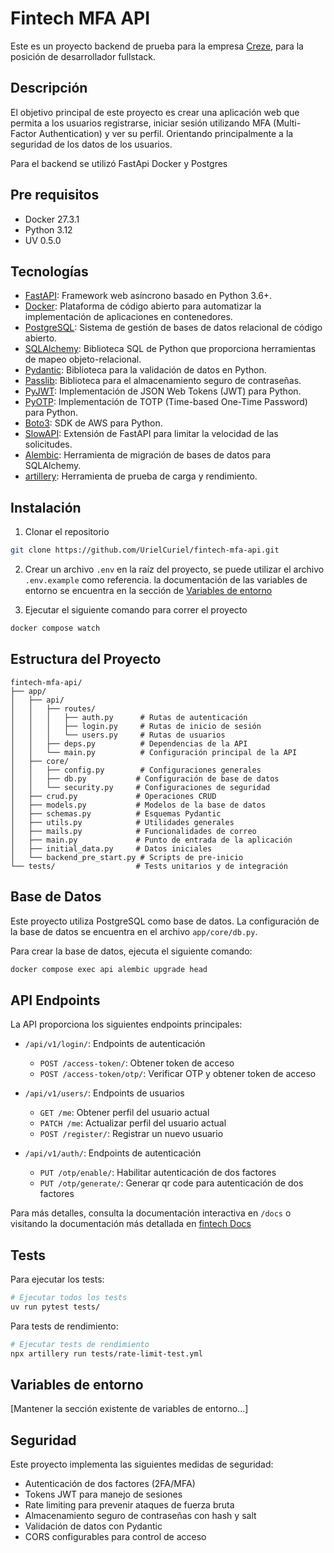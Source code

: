 # Fintech MFA API

Este es un proyecto backend de prueba para la empresa [Creze](https://creze.com/), para la posición de desarrollador fullstack.

## Descripción

El objetivo principal de este proyecto es crear una aplicación web que permita a los usuarios registrarse, iniciar sesión utilizando MFA (Multi-Factor Authentication) y ver su perfil. Orientando principalmente a la seguridad de los datos de los usuarios.

Para el backend se utilizó FastApi Docker y Postgres

## Pre requisitos

- Docker 27.3.1
- Python 3.12
- UV 0.5.0

## Tecnologías

- [FastAPI](https://fastapi.tiangolo.com/): Framework web asíncrono basado en Python 3.6+.
- [Docker](https://www.docker.com/): Plataforma de código abierto para automatizar la implementación de aplicaciones en contenedores.
- [PostgreSQL](https://www.postgresql.org/): Sistema de gestión de bases de datos relacional de código abierto.
- [SQLAlchemy](https://www.sqlalchemy.org/): Biblioteca SQL de Python que proporciona herramientas de mapeo objeto-relacional.
- [Pydantic](https://pydantic-docs.helpmanual.io/): Biblioteca para la validación de datos en Python.
- [Passlib](https://passlib.readthedocs.io/en/stable/): Biblioteca para el almacenamiento seguro de contraseñas.
- [PyJWT](https://pyjwt.readthedocs.io/en/stable/): Implementación de JSON Web Tokens (JWT) para Python.
- [PyOTP](https://pyotp.readthedocs.io/en/latest/): Implementación de TOTP (Time-based One-Time Password) para Python.
- [Boto3](https://boto3.amazonaws.com/v1/documentation/api/latest/index.html): SDK de AWS para Python.
- [SlowAPI](https://slowapi.tiangolo.com/): Extensión de FastAPI para limitar la velocidad de las solicitudes.
- [Alembic](https://alembic.sqlalchemy.org/en/latest/): Herramienta de migración de bases de datos para SQLAlchemy.
- [artillery](https://artillery.io/): Herramienta de prueba de carga y rendimiento.

## Instalación

1. Clonar el repositorio

```bash
git clone https://github.com/UrielCuriel/fintech-mfa-api.git
```

2. Crear un archivo `.env` en la raíz del proyecto, se puede utilizar el archivo `.env.example` como referencia. la documentación de las variables de entorno se encuentra en la sección de [Variables de entorno](#variables-de-entorno)

3. Ejecutar el siguiente comando para correr el proyecto

```bash
docker compose watch
```

## Estructura del Proyecto

```
fintech-mfa-api/
├── app/
│   ├── api/
│   │   ├── routes/
│   │   │   ├── auth.py      # Rutas de autenticación
│   │   │   ├── login.py     # Rutas de inicio de sesión
│   │   │   └── users.py     # Rutas de usuarios
│   │   ├── deps.py          # Dependencias de la API
│   │   └── main.py          # Configuración principal de la API
│   ├── core/
│   │   ├── config.py        # Configuraciones generales
│   │   ├── db.py           # Configuración de base de datos
│   │   └── security.py     # Configuraciones de seguridad
│   ├── crud.py             # Operaciones CRUD
│   ├── models.py           # Modelos de la base de datos
│   ├── schemas.py          # Esquemas Pydantic
│   ├── utils.py            # Utilidades generales
│   ├── mails.py            # Funcionalidades de correo
│   ├── main.py             # Punto de entrada de la aplicación
│   ├── initial_data.py     # Datos iniciales
│   └── backend_pre_start.py # Scripts de pre-inicio
└── tests/                  # Tests unitarios y de integración
```

## Base de Datos

Este proyecto utiliza PostgreSQL como base de datos. La configuración de la base de datos se encuentra en el archivo `app/core/db.py`.

Para crear la base de datos, ejecuta el siguiente comando:

```bash
docker compose exec api alembic upgrade head
```

## API Endpoints

La API proporciona los siguientes endpoints principales:

- `/api/v1/login/`: Endpoints de autenticación

  - `POST /access-token/`: Obtener token de acceso
  - `POST /access-token/otp/`: Verificar OTP y obtener token de acceso

- `/api/v1/users/`: Endpoints de usuarios

  - `GET /me`: Obtener perfil del usuario actual
  - `PATCH /me`: Actualizar perfil del usuario actual
  - `POST /register/`: Registrar un nuevo usuario

- `/api/v1/auth/`: Endpoints de autenticación
  - `PUT /otp/enable/`: Habilitar autenticación de dos factores
  - `PUT /otp/generate/`: Generar qr code para autenticación de dos factores

Para más detalles, consulta la documentación interactiva en `/docs` o visitando la documentación más detallada en [fintech Docs](https://fintech-docs.urielcuriel.com/)

## Tests

Para ejecutar los tests:

```bash
# Ejecutar todos los tests
uv run pytest tests/
```

Para tests de rendimiento:

```bash
# Ejecutar tests de rendimiento
npx artillery run tests/rate-limit-test.yml
```

## Variables de entorno

[Mantener la sección existente de variables de entorno...]

## Seguridad

Este proyecto implementa las siguientes medidas de seguridad:

- Autenticación de dos factores (2FA/MFA)
- Tokens JWT para manejo de sesiones
- Rate limiting para prevenir ataques de fuerza bruta
- Almacenamiento seguro de contraseñas con hash y salt
- Validación de datos con Pydantic
- CORS configurables para control de acceso